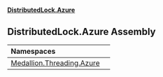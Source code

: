 #### [DistributedLock.Azure](README.md 'README')

## DistributedLock.Azure Assembly

| Namespaces | |
| :--- | :--- |
| [Medallion.Threading.Azure](Medallion.Threading.Azure.md 'Medallion.Threading.Azure') | |
